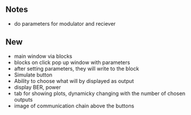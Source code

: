 ## Notes
- do parameters for modulator and reciever
## New
- main window via blocks
- blocks on click pop up window with parameters
- after setting parameters, they will write to the block
- Simulate button
- Ability to choose what will by displayed as output
- display BER, power
- tab for showing plots, dynamicky changing with the number of chosen outputs
- image of communication chain above the buttons